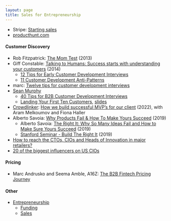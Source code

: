 ```yaml
---
layout: page
title: Sales for Entrepreneurship
---
```


* Stripe: [Starting sales](https://stripe.com/guides/atlas/starting-sales)
* [producthunt.com](https://www.producthunt.com/)

#### Customer Discovery
* Rob Fitzpatrick: [The Mom Test](https://www.amazon.com/Mom-Test-customers-business-everyone/dp/1492180742) (2013)
* Giff Constable: [Talking to Humans: Success starts with understanding your customers](https://www.amazon.com/Talking-Humans-Success-understanding-customers/dp/099080092X) (2014)
  * [12 Tips for Early Customer Development Interviews](https://giffconstable.com/2012/12/12-tips-for-early-customer-development-interviews-revision-3/)
  * [11 Customer Development Anti-Patterns](http://giffconstable.com/2013/06/11-customer-development-anti-patterns/)
* marc: [Twelve tips for customer development interviews](http://www.dancingmango.com/blog/2012/12/14/twelv-tips-for-customer-development-interviews/)
* [Sean Murphy](skmurphy.com)
  * [40 Tips for B2B Customer Development Interviews](https://www.skmurphy.com/blog/2020/01/30/40-tips-for-b2b-customer-development-interviews/)
  * [Landing Your First Ten Customers](https://www.skmurphy.com/blog/2021/02/12/landing-your-first-ten-customers-videos-slides-and-other-resources/), [slides](https://www.skmurphy.com/wp-content/uploads/2021/02/SKMFirst10CustomersLeanCulture210211.pdf)
* [Crowdlinker](https://www.youtube.com/@Crowdlinker): [How we build successful MVP’s for our client](https://www.youtube.com/watch?v=SlRG_o-kx9Q) (2022), with Aram Melkoumov and Fiona Haller
* Alberto Savoia: [Why Products Fail & How To Make Yours Succeed](https://www.youtube.com/watch?v=UnKqhHU0h7Y) (2019)
  * Alberto Savoia: [The Right It: Why So Many Ideas Fail and How to Make Sure Yours Succeed](https://www.amazon.com/Right-Many-Ideas-Yours-Succeed-ebook/dp/B07CKRYYZK) (2019)
  * [Stanford Seminar - Build The Right It](https://www.youtube.com/watch?v=3sUozPcH4fY) (2019)
* [How to reach the CTOs, CIOs and Heads of Innovation in major retailers?](https://www.linkedin.com/pulse/how-reach-ctos-cios-heads-innovation-major-retailers-martin-zeman/)
* [20 of the biggest influencers on US CIOs](https://www.linkedin.com/pulse/20-biggest-influencers-us-cios-richard-laven/)

#### Pricing
* Marc Andrusko and Seema Amble, A16Z: [The B2B Fintech Pricing Journey](https://a16z.com/2023/06/23/b2b-fintech-pricing-journey/)

#### Other
* [Entrepreneurship](/entrepreneurship)
  * [Funding](/entrepreneurship/funding)
  * [Sales](/entrepreneurship/sales)
